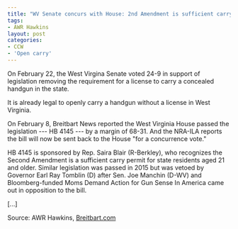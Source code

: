 ```yaml
---
title: "WV Senate concurs with House: 2nd Amendment is sufficient carry permit"
tags:
- AWR Hawkins
layout: post
categories:
- CCW
- 'Open carry'
---
```


On February 22, the West Virgina Senate voted 24-9 in support of legislation removing the requirement for a license to carry a concealed handgun in the state.

It is already legal to openly carry a handgun without a license in West Virginia.

On February 8, Breitbart News reported the West Virginia House passed the legislation --- HB 4145 --- by a margin of 68-31. And the NRA-ILA reports the bill will now be sent back to the House "for a concurrence vote."

HB 4145 is sponsored by Rep. Saira Blair (R-Berkley), who recognizes the Second Amendment is a sufficient carry permit for state residents aged 21 and older. Similar legislation was passed in 2015 but was vetoed by Governor Earl Ray Tomblin (D) after Sen. Joe Manchin (D-WV) and Bloomberg-funded Moms Demand Action for Gun Sense In America came out in opposition to the bill.

\[...\]

Source: AWR Hawkins, [Breitbart.com](https://www.breitbart.com/big-government/2016/02/22/wv-senate-concurs-with-house-2nd-amendment-sufficient-carry-permit/)
